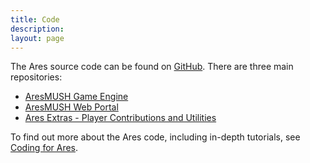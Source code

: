 ```yaml
---
title: Code
description: 
layout: page
---
```


The Ares source code can be found on [GitHub](https://github.com/AresMUSH).  There are three main repositories:

* [AresMUSH Game Engine](https://github.com/AresMUSH/aresmush)
* [AresMUSH Web Portal](https://github.com/AresMUSH/ares-webportal)
* [Ares Extras - Player Contributions and Utilities](https://github.com/AresMUSH/ares-extras)

To find out more about the Ares code, including in-depth tutorials, see [Coding for Ares](/tutorials/code).